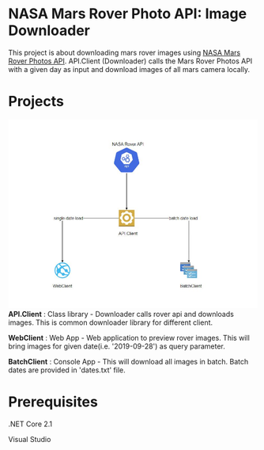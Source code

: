 # NASA Mars Rover Photo API: Image Downloader

This project is about downloading mars rover images using [NASA Mars Rover Photos API](https://api.nasa.gov/). API.Client (Downloader) calls the Mars Rover Photos API with a given day as input and download images of all mars camera locally.

# Projects
![Mars Rover ](/diagram.jpg)
**API.Client** : Class library - Downloader calls rover api and downloads images. This is common downloader library for different client. 

**WebClient** : Web App - Web application to preview rover images. This will bring images for given date(i.e. '2019-09-28') as query parameter.

**BatchClient** : Console App - This will download all images in batch. Batch dates are provided in 'dates.txt' file.

# Prerequisites
.NET Core 2.1

Visual Studio
